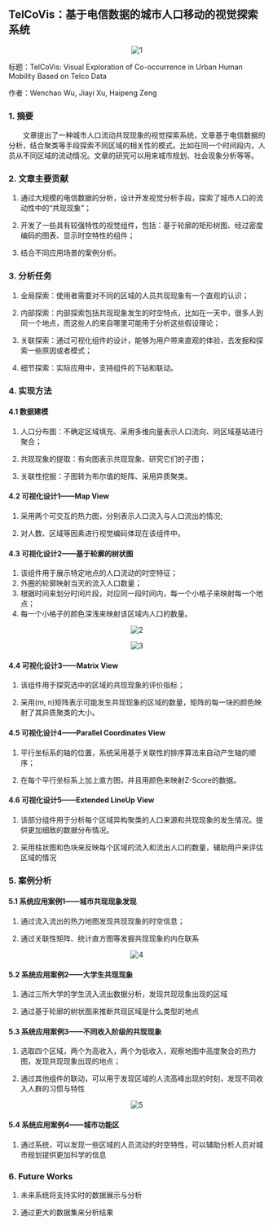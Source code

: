 ## TelCoVis：基于电信数据的城市人口移动的视觉探索系统

<center>

![1](https://ambitionc-blog.oss-cn-hongkong.aliyuncs.com/Blog_Pics/Blog_5/1.png)

</center>



标题：TelCoVis: Visual Exploration of
Co-occurrence in Urban Human Mobility Based on Telco Data

作者：Wenchao Wu, Jiayi Xu, Haipeng Zeng

### 1. 摘要

&emsp;&emsp;文章提出了一种城市人口流动共现现象的视觉探索系统，文章基于电信数据的分析，结合聚类等手段探索不同区域的相关性的模式。比如在同一个时间段内，人员从不同区域的流动情况。文章的研究可以用来城市规划、社会现象分析等等。

### 2. 文章主要贡献

1. 通过大规模的电信数据的分析，设计开发视觉分析手段，探索了城市人口的流动性中的“共现现象”；

2. 开发了一些具有较强特性的视觉组件，包括：基于轮廓的矩形树图、经过密度编码的图表、显示时空特性的组件；

3. 结合不同应用场景的案例分析。

### 3. 分析任务

1. 全局探索：使用者需要对不同的区域的人员共现现象有一个直观的认识；

2. 内部探索：内部探索包括共现现象发生的时空特点，比如在一天中，很多人到同一个地点，而这些人的来自哪里可能用于分析这些假设理论；

3. 关联探索：通过可视化组件的设计，能够为用户带来直观的体验，去发掘和探索一些原因或者模式；

4. 细节探索：实际应用中，支持组件的下钻和联动。

### 4. 实现方法

#### 4.1 数据建模

1. 人口分布图：不确定区域填充、采用多维向量表示人口流向、同区域基站进行聚合；

2. 共现现象的提取：有向图表示共现现象、研究它们的子图；

3. 关联性挖掘：子图转为布尔值的矩阵、采用异质聚类。

#### 4.2 可视化设计1——Map View

1. 采用两个可交互的热力图，分别表示人口流入与人口流出的情况;

2. 对人数、区域等因素进行视觉编码体现在该组件中。

#### 4.3 可视化设计2——基于轮廓的树状图

1. 该组件用于展示特定地点的人口流动的时空特征；
2. 外圈的轮廓映射当天的流入人口数量；
3. 根据时间来划分时间片段，对应同一段时间内，每一个小格子来映射每一个地点；
4. 每一个小格子的颜色深浅来映射该区域内人口的数量。



<center>

![2](https://ambitionc-blog.oss-cn-hongkong.aliyuncs.com/Blog_Pics/Blog_5/2.png)

![3](https://ambitionc-blog.oss-cn-hongkong.aliyuncs.com/Blog_Pics/Blog_5/3.png)

</center>



#### 4.4 可视化设计3——Matrix View


1. 该组件用于探究选中的区域的共现现象的评价指标；

2. 采用(m, n)矩阵表示可能发生共现现象的区域的数量，矩阵的每一块的颜色映射了其异质聚类的大小。

#### 4.5 可视化设计4——Parallel Coordinates View

1. 平行坐标系的轴的位置，系统采用基于关联性的排序算法来自动产生轴的顺序；

2. 在每个平行坐标系上加上直方图，并且用颜色来映射Z-Score的数据。

#### 4.6 可视化设计5——Extended LineUp View

1. 该部分组件用于分析每个区域异构聚类的人口来源和共现现象的发生情况。提供更加细致的数据分布情况。

2. 采用柱状图和色块来反映每个区域的流入和流出人口的数量，辅助用户来评估区域的情况

### 5. 案例分析

#### 5.1 系统应用案例1——城市共现现象发现

1. 通过流入流出的热力地图发现共现现象的时空信息；

2. 通过关联性矩阵、统计直方图等发掘共现现象的内在联系



<center>

![4](https://ambitionc-blog.oss-cn-hongkong.aliyuncs.com/Blog_Pics/Blog_5/4.png)

</center>

#### 5.2 系统应用案例2——大学生共现现象

1. 通过三所大学的学生流入流出数据分析，发现共现现象出现的区域

2. 通过基于轮廓的树状图来推断共现区域是什么类型的地点

#### 5.3 系统应用案例3——不同收入阶级的共现现象

1. 选取四个区域，两个为高收入，两个为低收入，观察地图中高度聚合的热力图，发现共现现象出现的地点；

2. 通过其他组件的联动，可以用于发现区域的人流高峰出现的时刻，发现不同收入人群的习惯与特性



<center>

![5](https://ambitionc-blog.oss-cn-hongkong.aliyuncs.com/Blog_Pics/Blog_5/5.png)

</center>

#### 5.4 系统应用案例4——城市功能区

1. 通过系统，可以发现一些区域的人员流动的时空特性，可以辅助分析人员对城市规划提供更加科学的信息

### 6. Future Works

1. 未来系统将支持实时的数据展示与分析

2. 通过更大的数据集来分析结果